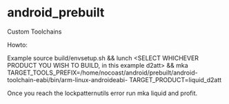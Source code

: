 android_prebuilt
================

Custom Toolchains

Howto:

Example source build/envsetup.sh && lunch <SELECT WHICHEVER PRODUCT YOU WISH TO BUILD, in this example d2att> && mka TARGET_TOOLS_PREFIX=/home/nocoast/android/prebuilt/android-toolchain-eabi/bin/arm-linux-androideabi- TARGET_PRODUCT=liquid_d2att

Once you reach the lockpatternutils error run mka liquid and profit.
